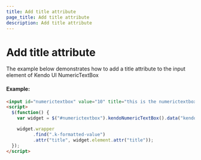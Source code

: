 ```yaml
---
title: Add title attribute
page_title: Add title attribute
description: Add title attribute
---
```


# Add title attribute

The example below demonstrates how to add a title attribute to the input element of Kendo UI NumericTextBox

#### Example:

```html
<input id="numerictextbox" value="10" title="this is the numerictextbox title"/>
<script>
  $(function() {
    var widget = $("#numerictextbox").kendoNumericTextBox().data("kendoNumericTextBox");

    widget.wrapper
          .find(".k-formatted-value")
          .attr("title", widget.element.attr("title"));
  });
</script>
```
